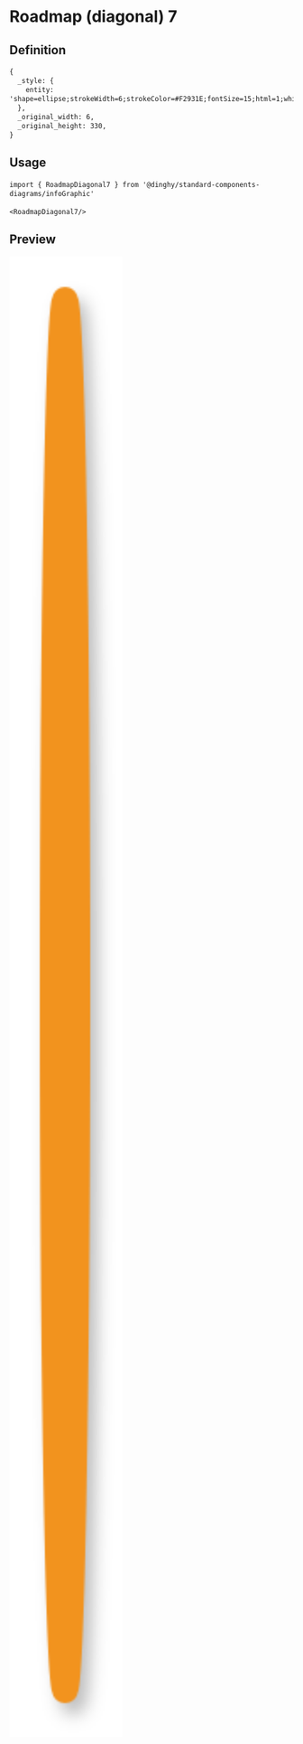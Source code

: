 # Roadmap (diagonal) 7

## Definition

```
{
  _style: { 
    entity: 'shape=ellipse;strokeWidth=6;strokeColor=#F2931E;fontSize=15;html=1;whiteSpace=wrap;fontStyle=1;fontColor=#F2931E;shadow=1;',
  },
  _original_width: 6,
  _original_height: 330,
}
```

## Usage

```
import { RoadmapDiagonal7 } from '@dinghy/standard-components-diagrams/infoGraphic'

<RoadmapDiagonal7/>
```

## Preview

<img src="./roadmap-diagonal-7.png" width="200"/>
